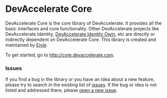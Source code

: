 <h1>DevAccelerate Core</h1>

DevAccelerate Core is the core library of DevAccelerate. It provides all the basic interfaces and core functionality. Other DevAccelerate projects like <a hreft="https://github.com/devaccelerate/identity">DevAccelerate Identity</a>, <a href="https://github.com/devaccelerate/identity-owin">DevAccelerate Identity Owin</a>, etc are directly or indirectly dependent on DevAccelerate Core. This library is created and maintained by <a href="http://www.ejyle.com">Ejyle</a>.

To get started, go to <a href="http://core.devaccelerate.com">http://core.devaccelerate.com</a>.

<h3>Issues</h3>

If you find a bug in the library or you have an idea about a new feature, please try to search in the existing list of <a href="https://github.com/devaccelerate/core/issues">issues</a>. If the bug or idea is not listed and addressed there, please <a href="https://github.com/devaccelerate/core/issues/new">open a new issue</a>. 
